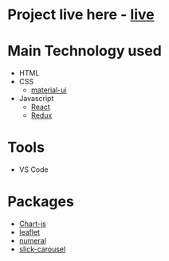 # Project live here - [live](https://covid-tracker754.netlify.app/)
# Main Technology used 
  * HTML
  * CSS
    * [material-ui](https://material-ui.com/)
  * Javascript
    * [React](https://reactjs.org/)
    * [Redux](https://redux.js.org/)
    
# Tools
  * VS Code
  
# Packages
  * [Chart-js](https://www.chartjs.org/)
  * [leaflet](https://leafletjs.com/)
  * [numeral](http://numeraljs.com/)
  * [slick-carousel](https://kenwheeler.github.io/slick/)
